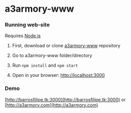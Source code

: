 # a3armory-www

### Running web-site

Requires [Node.js](http://nodejs.org/)

1. First, download or clone [a3armory-www](https://github.com/barrosfilipe/a3armory-www) repository

2. Go to a3armory-www folder/directory

3. Run `npm install` and `npm start`

4. Open in your browser: [http://localhost:3000](http://localhost:3000)

### Demo

[http://barrosfilipe.tk:3000](http://barrosfilipe.tk:3000) or [http://a3armory.com](http://a3armory.com)
